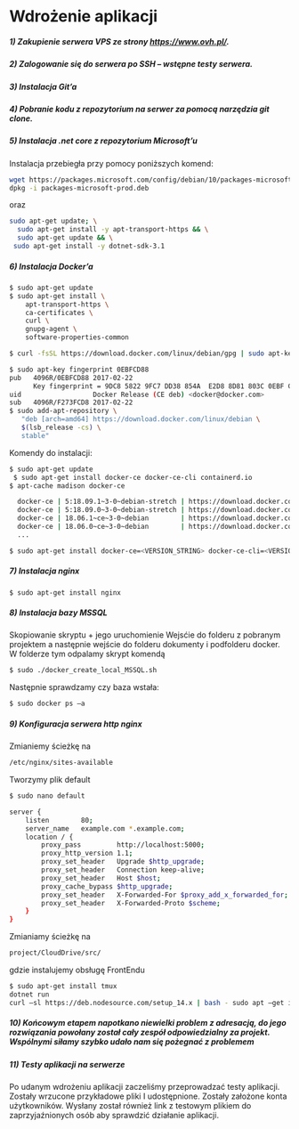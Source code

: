 # Wdrożenie aplikacji

##### 1)	Zakupienie serwera VPS ze strony https://www.ovh.pl/. 
##### 2)	Zalogowanie się do serwera po SSH – wstępne testy serwera.
##### 3)	Instalacja Git’a
##### 4)	Pobranie kodu z repozytorium na serwer za pomocą narzędzia git clone.
##### 5)	Instalacja .net core z repozytorium Microsoft’u

Instalacja przebiegła przy pomocy poniższych komend:

```sh
wget https://packages.microsoft.com/config/debian/10/packages-microsoft-prod.deb -O packages-microsoft-prod.deb
dpkg -i packages-microsoft-prod.deb
```
oraz
```sh
sudo apt-get update; \
  sudo apt-get install -y apt-transport-https && \
  sudo apt-get update && \
 sudo apt-get install -y dotnet-sdk-3.1
```

##### 6)	Instalacja Docker’a
###
```sh
$ sudo apt-get update
$ sudo apt-get install \
    apt-transport-https \
    ca-certificates \
    curl \
    gnupg-agent \
    software-properties-common
```	

```sh
$ curl -fsSL https://download.docker.com/linux/debian/gpg | sudo apt-key add -
```	

```sh
$ sudo apt-key fingerprint 0EBFCD88
pub   4096R/0EBFCD88 2017-02-22
      Key fingerprint = 9DC8 5822 9FC7 DD38 854A  E2D8 8D81 803C 0EBF CD88
uid                  Docker Release (CE deb) <docker@docker.com>
sub   4096R/F273FCD8 2017-02-22
$ sudo add-apt-repository \
   "deb [arch=amd64] https://download.docker.com/linux/debian \
   $(lsb_release -cs) \
   stable"
```	

Komendy do instalacji:

```sh
$ sudo apt-get update
 $ sudo apt-get install docker-ce docker-ce-cli containerd.io
$ apt-cache madison docker-ce

  docker-ce | 5:18.09.1~3-0~debian-stretch | https://download.docker.com/linux/debian stretch/stable amd64 Packages
  docker-ce | 5:18.09.0~3-0~debian-stretch | https://download.docker.com/linux/debian stretch/stable amd64 Packages
  docker-ce | 18.06.1~ce~3-0~debian        | https://download.docker.com/linux/debian stretch/stable amd64 Packages
  docker-ce | 18.06.0~ce~3-0~debian        | https://download.docker.com/linux/debian stretch/stable amd64 Packages
  ...
```	

```sh
$ sudo apt-get install docker-ce=<VERSION_STRING> docker-ce-cli=<VERSION_STRING> containerd.io
```	

##### 7)	Instalacja nginx
###
```sh
$ sudo apt-get install nginx
```	

##### 8)	Instalacja bazy MSSQL
###
Skopiowanie skryptu + jego uruchomienie 
Wejsćie do folderu z pobranym projektem a następnie wejście do folderu dokumenty i podfolderu docker. W folderze tym odpalamy skrypt komendą 
```sh
$ sudo ./docker_create_local_MSSQL.sh
```	
Następnie sprawdzamy czy baza wstała: 
```sh
$ sudo docker ps –a
```	
##### 9)	Konfiguracja serwera http nginx
###
Zmianiemy ścieżkę na
```sh
/etc/nginx/sites-available
```	
Tworzymy plik default
```sh
$ sudo nano default 
```	
```sh
server {
    listen        80;
    server_name   example.com *.example.com;
    location / {
        proxy_pass         http://localhost:5000;
        proxy_http_version 1.1;
        proxy_set_header   Upgrade $http_upgrade;
        proxy_set_header   Connection keep-alive;
        proxy_set_header   Host $host;
        proxy_cache_bypass $http_upgrade;
        proxy_set_header   X-Forwarded-For $proxy_add_x_forwarded_for;
        proxy_set_header   X-Forwarded-Proto $scheme;
    }
}
```	

Zmianiamy ścieżkę na
```sh
project/CloudDrive/src/ 
```	
gdzie instalujemy obsługę FrontEndu
```sh
$ sudo apt-get install tmux 
dotnet run
curl –sl https://deb.nodesource.com/setup_14.x | bash - sudo apt –get install –y node/js
```	

##### 10)	Końcowym etapem napotkano niewielki problem z adresacją, do jego rozwiązania powołany został cały zespół odpowiedzialny za projekt. Wspólnymi siłamy szybko udało nam się pożegnać z problemem
###
##### 11)	Testy aplikacji na serwerze
###
Po udanym wdrożeniu aplikacji zaczeliśmy przeprowadzać testy aplikacji. Zostały wrzucone przykładowe pliki I udostępnione. Zostały założone konta użytkowników. Wysłany został również link z testowym plikiem do zaprzyjaźnionych osób aby sprawdzić działanie aplikacji.